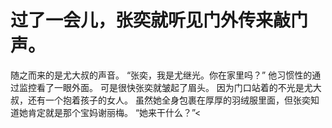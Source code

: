# 过了一会儿，张奕就听见门外传来敲门声。
随之而来的是尤大叔的声音。
“张奕，我是尤继光。你在家里吗？”
他习惯性的通过监控看了一眼外面。
可是很快张奕就皱起了眉头。
因为门口站着的不光是尤大叔，还有一个抱着孩子的女人。
虽然她全身包裹在厚厚的羽绒服里面，但张奕知道她肯定就是那个宝妈谢丽梅。
“她来干什么？”<

